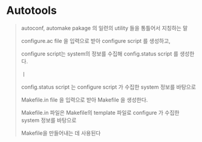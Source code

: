 # Autotools

> autoconf, automake pakage 의 일련의 utility 들을 통틀어서 지칭하는 말
>
> configure.ac file 을 입력으로 받아 configure script 를 생성하고,
>
> configure script는 system의 정보를 수집해 config.status script 를 생성한다.
>
> ㅣ
>
> config.status script 는 configure script 가 수집한 system 정보를 바탕으로
>
> Makefile.in file 을 입력으로 받아 Makefile 을 생성한다.
>
> Makefile.in 파일은 Makefile의 template 파일로 configure 가 수집한 system 정보를 바탕으로
>
> Makefile을 만들어내는 데 사용된다



